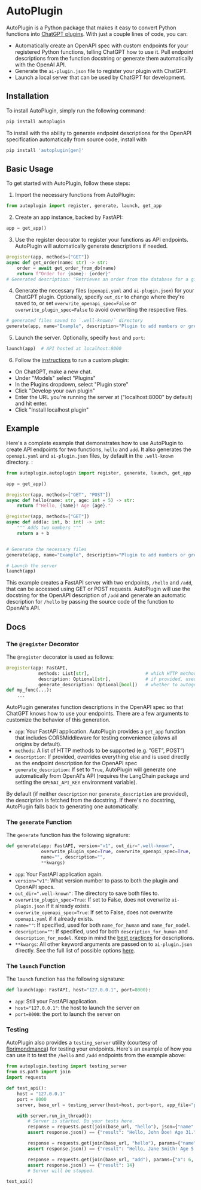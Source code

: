 # AutoPlugin

AutoPlugin is a Python package that makes it easy to convert Python functions into [ChatGPT plugins](https://openai.com/blog/chatgpt-plugins). With just a couple lines of code, you can:
- Automatically create an OpenAPI spec with custom endpoints for your registered Python functions, telling ChatGPT how to use it. Pull endpoint descriptions from the function docstring or generate them automatically with the OpenAI API.
- Generate the `ai-plugin.json` file to register your plugin with ChatGPT.
- Launch a local server that can be used by ChatGPT for development.

## Installation

To install AutoPlugin, simply run the following command:

```bash
pip install autoplugin
```

To install with the ability to generate endpoint descriptions for the OpenAPI specification automatically from source code, install with

```bash
pip install 'autoplugin[gen]'
```

## Basic Usage
To get started with AutoPlugin, follow these steps:

1. Import the necessary functions from AutoPlugin:
```python
from autoplugin import register, generate, launch, get_app
```

2. Create an app instance, backed by FastAPI:
```python
app = get_app()
```

3. Use the register decorator to register your functions as API endpoints.
AutoPlugin will automatically generate descriptions if needed.
```python
@register(app, methods=["GET"])
async def get_order(name: str) -> str:
    order = await get_order_from_db(name)
    return f"Order for {name}: {order}"
# Generated description: "Retrieves an order from the database for a given name."
```

4. Generate the necessary files (`openapi.yaml` and `ai-plugin.json`) for your ChatGPT plugin.
Optionally, specify `out_dir` to change where they're saved to,
or set `overwrite_openapi_spec=False` or `overwrite_plugin_spec=False` to avoid overwriting the respective files.
```python
# generated files saved to `.well-known/` directory
generate(app, name="Example", description="Plugin to add numbers or greet users")
```

5. Launch the server. Optionally, specify `host` and `port`:
```python
launch(app)  # API hosted at localhost:8000
```

6. Follow the [instructions](https://platform.openai.com/docs/plugins/getting-started/running-a-plugin) to run a custom plugin:
- On ChatGPT, make a new chat.
- Under "Models" select "Plugins"
- In the Plugins dropdown, select "Plugin store"
- Click "Develop your own plugin"
- Enter the URL you're running the server at ("localhost:8000" by default) and hit enter.
- Click "Install localhost plugin" 


## Example

Here's a complete example that demonstrates how to use AutoPlugin to create API endpoints for two functions, `hello` and `add`.
It also generates the `openapi.yaml` and `ai-plugin.json` files, by default in the `.well-known` directory. :
```python
from autoplugin.autoplugin import register, generate, launch, get_app

app = get_app()

@register(app, methods=["GET", "POST"])
async def hello(name: str, age: int = 5) -> str:
    return f"Hello, {name}! Age {age}."

@register(app, methods=["GET"])
async def add(a: int, b: int) -> int:
    """ Adds two numbers """
    return a + b


# Generate the necessary files
generate(app, name="Example", description="Plugin to add numbers or greet users")

# Launch the server
launch(app)
```

This example creates a FastAPI server with two endpoints, `/hello` and `/add`, that can be accessed using GET or POST requests.
AutoPlugin will use the docstring for the OpenAPI description of `/add` and generate an automatic description for `/hello` by passing the source code of the function to OpenAI's API.


## Docs 

### The `@register` Decorator

The `@register` decorator is used as follows:

```python
@register(app: FastAPI,
            methods: List[str],                     # which HTTP methods to support
            description: Optional[str],             # if provided, used as is
            generate_description: Optional[bool])   # whether to autogenerate a description
def my_func(...):
    ...
```

AutoPlugin generates function descriptions in the OpenAPI spec so that ChatGPT knows how to use your endpoints. There are a few arguments to customize the behavior of this generation.

- `app`: Your FastAPI application. AutoPlugin provides a `get_app` function that includes CORSMiddleware for testing convenience (allows all origins by default).
- `methods`: A list of HTTP methods to be supported (e.g. ”GET”, POST”)
- `description`: If provided, overrides everything else and is used directly as the endpoint description for the OpenAPI spec
- `generate_description`: If set to `True`, AutoPlugin will generate one automatically from OpenAI's API (requires the LangChain package and setting the `OPENAI_API_KEY` environment variable).

By default (if neither `description` nor `generate_description` are provided), the description is fetched from the docstring. If there's no docstring, AutoPlugin falls back to generating one automatically.


### The `generate` Function

The `generate` function has the following signature:

```python
def generate(app: FastAPI, version="v1", out_dir=".well-known",
             overwrite_plugin_spec=True, overwrite_openapi_spec=True,
             name="", description="",
             **kwargs)
```

- `app`: Your FastAPI application again.
- `version="v1"`: What version number to pass to both the plugin and OpenAPI specs.
- `out_dir=".well-known"`: The directory to save both files to.
- `overwrite_plugin_spec=True`: If set to False, does not overwrite `ai-plugin.json` if it already exists.
- `overwrite_openapi_spec=True`: If set to False, does not overwrite `openapi.yaml` if it already exists.
- `name=""`: If specified, used for both `name_for_human` and `name_for_model`.
- `description=""`: If specified, used for both `description_for_human` and `description_for_model`. Keep in mind the [best practices](https://platform.openai.com/docs/plugins/getting-started/writing-descriptions) for descriptions.
- `**kwargs`: All other keyword arguments are passed on to `ai-plugin.json` directly. See the full list of possible options [here](https://platform.openai.com/docs/plugins/getting-started/plugin-manifest).


### The `launch` Function

The `launch` function has the following signature:

```python
def launch(app: FastAPI, host="127.0.0.1", port=8000):
```

- `app`: Still your FastAPI application.
- `host="127.0.0.1"`: the host to launch the server on
- `port=8000`: the port to launch the server on


### Testing
AutoPlugin also provides a `testing_server` utility (courtesy of [florimondmanca](https://github.com/encode/uvicorn/issues/742#issuecomment-674411676)) for testing your endpoints. Here's an example of how you can use it to test the `/hello` and `/add` endpoints from the example above:
```python
from autoplugin.testing import testing_server
from os.path import join
import requests

def test_api():
    host = "127.0.0.1"
    port = 8000
    server, base_url = testing_server(host=host, port=port, app_file="path/to/example.py", app_var="app")

    with server.run_in_thread():
        # Server is started. Do your tests here.
        response = requests.post(join(base_url, "hello"), json={"name": "John Doe", "age": 31})
        assert response.json() == {"result": "Hello, John Doe! Age 31."}

        response = requests.get(join(base_url, "hello"), params={"name": "Jane Smith"})
        assert response.json() == {"result": "Hello, Jane Smith! Age 5."}

        response = requests.get(join(base_url, "add"), params={"a": 6, "b": 8})
        assert response.json() == {"result": 14}
        # Server will be stopped.

test_api()
```

